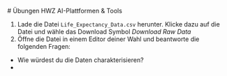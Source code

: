 # Übungen HWZ AI-Plattformen & Tools

1. Lade die Datei ```Life_Expectancy_Data.csv``` herunter.
Klicke dazu auf die Datei und wähle das Download Symbol *Download Raw Data*
2. Öffne die Datei in einem Editor deiner Wahl und beantworte die folgenden Fragen:
- Wie würdest du die Daten charakterisieren? 
- 



